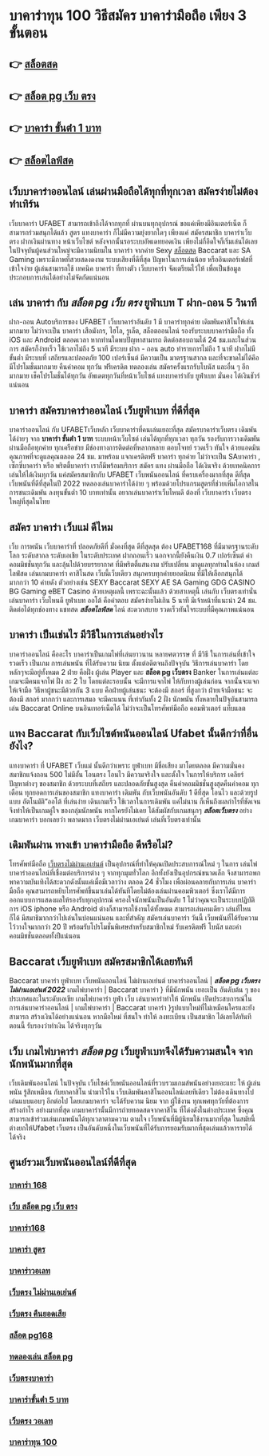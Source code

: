 # บาคาร่าทุน 100 วิธีสมัคร บาคาร่ามือถือ เพียง 3 ขั้นตอน

## 👉 [สล็อตสด](https://www.gamblerape.com/)
## 👉 [สล็อต pg เว็บ ตรง](https://www.gamblerape.com/demogame/)
## 👉 [บาคาร่า ขั้นต่ํา 1 บาท](https://m.gamblerape.com/login?action=login)
## 👉 [สล็อตไลฟ์สด](https://m.gamblerape.com/login?action=login)

## เว็บบาคาร่าออนไลน์  เล่นผ่านมือถือได้ทุกที่ทุกเวลา สมัครง่ายไม่ต้องทำเทิร์น

เว็บบาคาร่า UFABET สามารถเข้าถึงได้จากทุกที่ ผ่านบนทุกอุปกรณ์ ขอแค่เพียงมีอินเตอร์เน็ต ก็สามารถร่วมสนุกได้แล้ว  สูตร   แทงบาคาร่า ก็ไม่มีความยุ่งยากใดๆ เพียงแค่ สมัครสมาชิก บาคาร่าเว็บตรง ฝากเงินผ่านทาง หน้าเว็บไซต์ หลังจากนั้นรอระบบอัพเดทยอดเงิน เพียงไม่กี่อึดใจก็เริ่มเล่นได้เลย ในปัจจุบันผู้คนส่วนใหญ่จะมีความนิยมใน บาคาร่า จากค่าย Sexy [สล็อตสด](https://www.gamblerape.com/demogame/) Baccarat และ SA Gaming เพราะมีภาพที่สวยสดงดงาม ระบบเสียงที่ดีที่สุด ปัญหาในการเล่นน้อย หรืออินเตอร์เฟสที่เข้าใจง่าย ผู้เล่นสามารถใช้  เทคนิค  บาคาร่า ที่ทางตัว เว็บบาคาร่า จัดเตรียมไว้ให้ เพื่อเป็นข้อมูลประกอบการเล่นได้อย่างไม่จัดกัดแน่นอน 


##  เล่น  บาคาร่า กับ *สล็อต pg เว็บ ตรง* ยูฟ่าเบท T  ฝาก-ถอน 5 วินาที

ฝาก-ถอน  Autoบริการของ UFABET เว็บบาคาร่าอันดับ 1 มี   บาคาร่าทุกค่าย เดิมพันคาสิโนให้เล่นมากมาย ไม่ว่าจะเป็น บาคาร่า เสือมังกร, ไฮโล, รูเล็ต, สล็อตออนไลน์ รองรับระบบบาคาร่ามือถือ ทั้ง iOS และ Android ตลอดเวลา หากท่านใดพบปัญหาสามารถ ติดต่อสอบถามได้ 24 ชม.และในส่วนการ สมัครก็ง่ายเร็ว ใช้เวลาไม่ถึง 5 นาที มีระบบ ฝาก - ถอน auto ทำรายการไม่ถึง 1 นาที  ฝากไม่มีขั้นต่ำ  มีระบบที่ เสถียรและปลอดภัย 100 เปอร์เซ็นต์ มีความเป็น มาตรฐานสากล และที่จะขาดไม่ได้คึอ มีโปรโมชั่นมากมาย   คืนค่าคอม ทุกวัน  ฟรีเครดิต ทดลองเล่น สมัครครั้งแรกรับโบนัส และอื่น ๆ อีกมากมาย เช็คโปรโมชั่นได้ทุกวัน อัพเดตทุกวันที่หน้าเว็บไซต์ แทงบาคาร่ากับ  ยูฟ่าเบท มั่นคง ได้เงินชัวร์แน่นอน


##  บาคาร่า สมัครบาคาร่าออนไลน์  เว็บยูฟ่าเบท ที่ดีที่สุด

บาคาร่าออนไลน์ กับ UFABETเว็บหลัก   เว็บบาคาร่าที่คนเล่นเยอะที่สุด สมัครบาคาร่าเว็บตรง เดิมพันได้ง่ายๆ จาก **บาคาร่า ขั้นต่ํา 1 บาท** ระบบหน้าเว็บไซต์ เล่นได้ทุกที่ทุกเวลา ทุกวัน รองรับการวางเดิมพันผ่านมือถือทุกค่าย ทุกเครือข่าย มีช่องทางการติดต่อที่หลากหลาย ตอบโจทย์ รวดเร็ว ทันใจ ด้วยแอดมินคุณภาพที่จะดูแลคุณตลอด 24 ชม. มาพร้อม แจกเครดิตฟรี บาคาร่า  ทุกค่าย ไม่ว่าจะเป็น SAบาคาร่า , เซ็กซี่บาคาร่า หรือ พริตตี้บาคาร่า เราก็มีพร้อมบริการ สมัคร แทง  ผ่านมือถือ ได้เงินจริง ด้วยเทคนิคการเล่นให้ได้เงินทุกวัน แค่สมัครสมาชิกกับ UFABET เว็บพนันออนไลน์ ที่ครบเครื่องมากที่สุด ดีที่สุด เว็บพนันที่ดีที่สุดในปี 2022 ทดลองเล่นบาคาร่าได้ง่าย ๆ พร้อมด้วยโปรแกรมสูตรที่ช่วยเพิ่มโอกาสในการชนะเดิมพัน ลงทุนขั้นต่ำ 10 บาทเท่านั้น อยากเล่นบาคาร่าเว็บไหนดี ต้องที่ เว็บบาคาร่า  เว็บตรง ใหญ่ที่สุดในไทย


## สมัคร บาคาร่า เว็บแม่ ดีไหม 

 เว็บ การพนัน  เว็บบาคาร่าที่ ปลอดภัยดีที่ มั่งคงที่สุด ดีที่สุดสุด ต้อง UFABET168 ที่มีมาตรฐานระดับโลก ระดับสากล ระดับเอเชีย ในระดับประเทศ ฝากถอนเร็ว  นอกจากนี้ยังคืนเงิน 0.7 เปอร์เซ็นต์ ค่าคอมมิชชั่นทุกวัน  และลุ้นไปด้วยบรรยากาศ ที่มีพริตตี้แสนงาม ปรับเปลี่ยน มาดูแลทุกท่านในห้อง เกมส์ไลฟ์สด เล่นเกมบาคาร่า คาสิโนสด เว็บนี้เว็บเดียว สนุกครบทุกค่ายยอดนิยม ที่มีให้เลือกสนุกได้มากกว่า 10 ค่ายดัง  ตัวอย่างเช่น  SEXY Baccarat SEXY AE SA Gaming GDG CASINO BG Gaming eBET Casino ด้วยเหตุผลนี้ เพราะฉะนั้นแล้ว ด้วยสาเหตุนี้ เล่นกับ เว็บตรงเท่านั่น เล่นบาคาร่า เว็บไหนดี  ยูฟ่าเบท ออโต้ คือคำตอบ สมัครง่ายไม่เกิน 5 นาที มีเจ้าหน้าที่แนะนำ 24 ชม. ติดต่อได้ทุกช่องทาง แชทสด ***สล็อตไลฟ์สด*** ไลน์ สะดวกสบาย รวดเร็วทันใจระบบที่มีคุณภาพแน่นอน


##  บาคาร่า เป็นเช่นไร มีวิธีในการเล่นอย่างไร 

บาคาร่าออนไลน์ คืออะไร  บาคาร่าเป็นเกมไพ่ที่เล่นยาวนาน หลายศตวรรษ  ที่ มีวิธี ในการเล่นที่เข้าใจ รวดเร็ว  เป็นเกม การเล่นพนัน ที่ได้รับความ นิยม ตั้งแต่อดีตจนถึงปัจจุบัน วิธีการเล่นบาคาร่า โดยหลักๆจะมีอยู่ทั้งหมด 2  ฝ่าย คือฝั่ง  ผู้เล่น Player และ **สล็อต pg เว็บตรง** Banker ในการเล่นแต่ละเกมจะมีคนแจกไพ่ ฝั่ง  ละ 2 ใบ โดยแต่ละรอบนั้น จะมีการแจกไพ่ ให้กับทางผู้เล่นก่อน จากนั้นจะแจกให้เจ้ามือ วิธีหาผู้ชนะมีด้วยกัน 3 แบบ คือฝ่ายผู้เล่นชนะ จะต้องมี สกอร์ ที่สูงกว่า  ฝ่ายเจ้ามือชนะ จะต้องมี สกอร์  มากกว่า  และการเสมอ จะมีคะแนน ที่เท่ากันทั้ง 2 ฝั่ง  นักพนัน ทั้งหลายในปัจุบันสามารถเล่น  Baccarat Online บนอินเทอร์เน็ตได้ ไม่ว่าจะเป็นโทรศัพท์มือถือ คอมพิวเตอร์ แท็บแลต  


## แทง Baccarat  กับเว็บไซต์พนันออนไลน์ Ufabet   นั้นดีกว่าที่อื่นยังไง?

แทงบาคาร่า ที่ UFABET เว็บแม่ นั้นดีกว่าเพราะ ยูฟ่าเบท มีชื่อเสียง มาโดยตลอด มีความมั่นคง สมาชิกแจ้งถอน 500 ไม่มีอั้น โอนตรง โอนไว มีความจริงใจ และตั้งใจ ในการให้บริการ เคลียร์  ปัญหาต่างๆ ของสมาชิก ด้วยระบบที่เสถียร และปลอดภัยขั้นสูงสุด คืนค่าคอมมิชชั่นสูงสุดคืนค่าคอม ทุกเดือน ทุกยอดการเล่นของสมาชิก แทงบาคาร่า  เดิมพัน กับเว็บพนันอันดับ 1 ดีที่สุด โอนไว และด้วยรูปแบบ อัตโนมัติ”ออโต้ ที่เล่นง่าย เดินเกมเร็ว ใช้เวลาในการเดิมพัน แค่ไม่นาน ก็เห็นถึงผลกำไรที่ชัดเจน จึงทำให้เป็นเกมคู่ใจ ของกลุ่มนักพนัน หากใครยังไม่เคย ได้สัมผัสกับเกมสนุกๆ ***สล็อตเว็บตรง*** อย่างเกมบาคาร่า บอกเลยว่า พลาดมาก  เว็บตรงไม่ผ่านเอเย่นต์ เล่นที่เว็บตรงเท่านั้น


## เดิมพันผ่าน ทางเข้า บาคาร่ามือถือ  ดีหรือไม่?

 โทรศัพท์มือถือ  [เว็บตรงไม่ผ่านเอเย่นต์](https://www.gamblerape.com/) เป็นอุปกรณ์ที่ทำให้คุณเปิดประสบการณ์ใหม่ ๆ ในการ เล่นไพ่ บาคาร่าออนไลน์ที่เชื่อมต่อบริการต่าง ๆ จากทุกมุมทั่วโลก อีกทั้งยังเป็นอุปกรณ์ขนาดเล็ก จึงสามารถพกพาความบันเทิงได้สะดวกดังนั้นแค่เมื่อมีเวลาว่าง  ตลอด 24 ชั่วโมง  เพื่อผ่อนคลายกับการเล่น บาคาร่า มือถือ คุณสามารถหยิบโทรศัพท์ขึ้นมาเล่นได้ทันทีโดยไม่ต้องเล่นผ่านคอมพิวเตอร์ ซึ่งเราได้มีการออกแบบการแสดงผลให้รองรับทุกอุปกรณ์  ครองใจนักพนันเป็นอันดับ 1  ไม่ว่าคุณจะเป็นระบบปฏิบัติการ iOS iphone หรือ Android ต่างก็สามารถใช้งานได้ทั้งหมด สามารถเล่นคนเดียว เล่นที่ไหนก็ได้ มีสมาธิมากกว่าไปเล่นในบ่อนแน่นอน และที่สำคัญ สมัครเล่นบาคาร่า วันนี้ เว็บพนันที่ได้รับความไว้วางใจมากกว่า 20 ปี พร้อมรับโปรโมชั่นพิเศษสำหรับสมาชิกใหม่ รับเครดิตฟรี โบนัส และค่าคอมมิชชั่นตลอดทั้งปีแน่นอน


##  Baccarat   เว็บยูฟ่าเบท สมัครสมาชิกได้เลยทันที

 Baccarat บาคาร่า   ยูฟ่าเบท  เว็บพนันออนไลน์ ไม่ผ่านเอเย่นต์  บาคาร่าออนไลน์ | ***สล็อต pg เว็บตรงไม่ผ่านเอเย่นต์ 2022*** เกมไพ่บาคาร่า | Baccarat บาคาร่า } ที่มีนักพนัน  เยอะเป็น อันดับต้น ๆ ของประเทศและในระดับเอเชีย  เกมไพ่บาคาร่า  ยูฟ่า  เว็บ เล่นบาคาร่าทำให้ นักพนัน เปิดประสบการณ์ในการเล่นบาคาร่าออนไลน์ | เกมไพ่บาคาร่า | Baccarat บาคาร่า }รูปแบบใหม่ที่ไม่เหมือนใครและยัง สามารถ สร้างเงินได้อย่างแน่นอน หากมือใหม่ ที่สนใจ   ทำให้ ลงทะเบียน เป็นสมาชิก ได้เลยได้ทันที   ตอนนี้  รับรองว่าทำเงิน ได้จริงทุกๆวัน


## เว็บ เกมไพ่บาคาร่า  *สล็อต pg* เว็บยูฟ่าเบทจึงได้รับความสนใจ จากนักพนันมากที่สุด

 เว็บเดิมพันออนไลน์ ในปัจจุบัน  เว็บไซค์เว็บพนันออนไลน์ที่รวบรวมเกมส์พนันอย่างเยอะแยะ  ให้ ผู้เล่นพนัน รู้สึกเหมือน กับยกคาสิโน  นำมาไว้ใน เว็บเดิมพันคาสิโนออนไลน์เลยทีเดียว ไม่ต้องเดินทางไปเล่นแบบแอบๆ อีกต่อไป โดยเกมบาคาร่า จะได้รับความ นิยม  จาก ผู้ใช้งาน ทุกเพศทุกวัยที่ต้องการสร้างกำไร อย่างมากที่สุด เกมบาคาร่านั้นมีการถ่ายทอดสดจากคาสิโน ที่โด่งดังในต่างประเทศ ซึ่งคุณสามารถเข้าร่วมเล่นเกมพนันได้ทุกเวลาตามความ ตามใจ  เว็บพนันที่มีผู้นิยมใช้งานมากที่สุด ในสมัยนี้  ต่างยกให้Ufabet เว็บตรง  เป็นอันดับหนึ่งในเว็บพนันที่ได้รับการยอมรับมากที่สุดเล่นแล้วหารายได้ ได้จริง 


## ศูนย์รวมเว็บพนันออนไลน์ที่ดีที่สุด

### [บาคาร่า 168](https://atom.io/themes/เว็บตรง%20สล็อตออนไลน์%20บาคาร่าออนไลน์%20ฝากถอนไม่มีขั้นต่ำ%20เว็บหลัก%20เว็บแท้ไม่ผ่านเอเย่นต์%20สมัครฟรี%2000111224)
### [เว็บ สล็อต pg เว็บ ตรง](https://atom.io/themes/เว็บตรง%20สล็อตออนไลน์%20บาคาร่าออนไลน์%20ฝากถอนไม่มีขั้นต่ำ%20เว็บหลัก%20เว็บแท้ไม่ผ่านเอเย่นต์%20สมัครฟรี%2000111282)
### [บาคาร่า168](https://atom.io/themes/เว็บตรง%20สล็อตออนไลน์%20บาคาร่าออนไลน์%20ฝากถอนไม่มีขั้นต่ำ%20เว็บหลัก%20เว็บแท้ไม่ผ่านเอเย่นต์%20สมัครฟรี%2000112728)
### [บาคาร่า สูตร](https://atom.io/themes/เว็บตรง%20สล็อตออนไลน์%20บาคาร่าออนไลน์%20ฝากถอนไม่มีขั้นต่ำ%20เว็บหลัก%20เว็บแท้ไม่ผ่านเอเย่นต์%20สมัครฟรี%2000111788)
### [บาคาร่าวอเลท](https://atom.io/themes/เว็บตรง%20สล็อตออนไลน์%20บาคาร่าออนไลน์%20ฝากถอนไม่มีขั้นต่ำ%20เว็บหลัก%20เว็บแท้ไม่ผ่านเอเย่นต์%20สมัครฟรี%2000111899)
### [เว็บตรง ไม่ผ่านเอเย่นต์](https://atom.io/themes/เว็บตรง%20สล็อตออนไลน์%20บาคาร่าออนไลน์%20ฝากถอนไม่มีขั้นต่ำ%20เว็บหลัก%20เว็บแท้ไม่ผ่านเอเย่นต์%20สมัครฟรี%2000112114)
### [เว็บตรง คืนยอดเสีย](https://atom.io/themes/เว็บตรง%20สล็อตออนไลน์%20บาคาร่าออนไลน์%20ฝากถอนไม่มีขั้นต่ำ%20เว็บหลัก%20เว็บแท้ไม่ผ่านเอเย่นต์%20สมัครฟรี%2000111821)
### [สล็อต pg168](https://atom.io/themes/เว็บตรง%20สล็อตออนไลน์%20บาคาร่าออนไลน์%20ฝากถอนไม่มีขั้นต่ำ%20เว็บหลัก%20เว็บแท้ไม่ผ่านเอเย่นต์%20สมัครฟรี%2000111167)
### [ทดลองเล่น สล็อต pg](https://atom.io/themes/เว็บตรง%20สล็อตออนไลน์%20บาคาร่าออนไลน์%20ฝากถอนไม่มีขั้นต่ำ%20เว็บหลัก%20เว็บแท้ไม่ผ่านเอเย่นต์%20สมัครฟรี%2000112059)
### [เว็บตรงบาคาร่า](https://atom.io/themes/เว็บตรง%20สล็อตออนไลน์%20บาคาร่าออนไลน์%20ฝากถอนไม่มีขั้นต่ำ%20เว็บหลัก%20เว็บแท้ไม่ผ่านเอเย่นต์%20สมัครฟรี%2000111952)
### [บาคาร่าขั้นต่ํา 5 บาท](https://atom.io/themes/เว็บตรง%20สล็อตออนไลน์%20บาคาร่าออนไลน์%20ฝากถอนไม่มีขั้นต่ำ%20เว็บหลัก%20เว็บแท้ไม่ผ่านเอเย่นต์%20สมัครฟรี%2000111784)
### [เว็บตรง วอเลท](https://atom.io/themes/เว็บตรง%20สล็อตออนไลน์%20บาคาร่าออนไลน์%20ฝากถอนไม่มีขั้นต่ำ%20เว็บหลัก%20เว็บแท้ไม่ผ่านเอเย่นต์%20สมัครฟรี%2000111477)
### [บาคาร่าทุน 100](https://atom.io/themes/เว็บตรง%20สล็อตออนไลน์%20บาคาร่าออนไลน์%20ฝากถอนไม่มีขั้นต่ำ%20เว็บหลัก%20เว็บแท้ไม่ผ่านเอเย่นต์%20สมัครฟรี%2000112004)